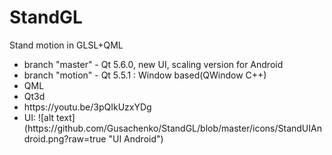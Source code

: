 # StandGL
Stand motion in GLSL+QML
  <ul>
  <li>branch "master" - Qt 5.6.0, new UI, scaling version for Android</li>
  <li>branch "motion" - Qt 5.5.1  : Window based(QWindow C++)</li> 
  <li>QML</li>
  <li>Qt3d</li>
  <li>https://youtu.be/3pQIkUzxYDg</li>
  <li>UI: 
![alt text](https://github.com/Gusachenko/StandGL/blob/master/icons/StandUIAndroid.png?raw=true "UI Android")</li>
  </ul>
